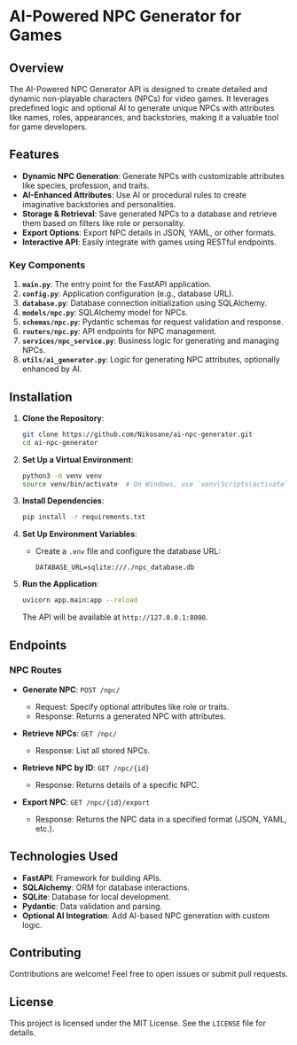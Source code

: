 # AI-Powered NPC Generator for Games

## **Overview**
The AI-Powered NPC Generator API is designed to create detailed and dynamic non-playable characters (NPCs) for video games. It leverages predefined logic and optional AI to generate unique NPCs with attributes like names, roles, appearances, and backstories, making it a valuable tool for game developers.

## **Features**
- **Dynamic NPC Generation**: Generate NPCs with customizable attributes like species, profession, and traits.
- **AI-Enhanced Attributes**: Use AI or procedural rules to create imaginative backstories and personalities.
- **Storage & Retrieval**: Save generated NPCs to a database and retrieve them based on filters like role or personality.
- **Export Options**: Export NPC details in JSON, YAML, or other formats.
- **Interactive API**: Easily integrate with games using RESTful endpoints.

### **Key Components**
1. **`main.py`**: The entry point for the FastAPI application.
2. **`config.py`**: Application configuration (e.g., database URL).
3. **`database.py`**: Database connection initialization using SQLAlchemy.
4. **`models/npc.py`**: SQLAlchemy model for NPCs.
5. **`schemas/npc.py`**: Pydantic schemas for request validation and response.
6. **`routers/npc.py`**: API endpoints for NPC management.
7. **`services/npc_service.py`**: Business logic for generating and managing NPCs.
8. **`utils/ai_generator.py`**: Logic for generating NPC attributes, optionally enhanced by AI.

## **Installation**
1. **Clone the Repository**:
   ```bash
   git clone https://github.com/Nikosane/ai-npc-generator.git
   cd ai-npc-generator
   ```

2. **Set Up a Virtual Environment**:
   ```bash
   python3 -m venv venv
   source venv/bin/activate  # On Windows, use `venv\Scripts\activate`
   ```

3. **Install Dependencies**:
   ```bash
   pip install -r requirements.txt
   ```

4. **Set Up Environment Variables**:
   - Create a `.env` file and configure the database URL:
     ```env
     DATABASE_URL=sqlite:///./npc_database.db
     ```

5. **Run the Application**:
   ```bash
   uvicorn app.main:app --reload
   ```
   The API will be available at `http://127.0.0.1:8000`.

## **Endpoints**
### **NPC Routes**
- **Generate NPC**: `POST /npc/`
  - Request: Specify optional attributes like role or traits.
  - Response: Returns a generated NPC with attributes.

- **Retrieve NPCs**: `GET /npc/`
  - Response: List all stored NPCs.

- **Retrieve NPC by ID**: `GET /npc/{id}`
  - Response: Returns details of a specific NPC.

- **Export NPC**: `GET /npc/{id}/export`
  - Response: Returns the NPC data in a specified format (JSON, YAML, etc.).

## **Technologies Used**
- **FastAPI**: Framework for building APIs.
- **SQLAlchemy**: ORM for database interactions.
- **SQLite**: Database for local development.
- **Pydantic**: Data validation and parsing.
- **Optional AI Integration**: Add AI-based NPC generation with custom logic.


## **Contributing**
Contributions are welcome! Feel free to open issues or submit pull requests.

## **License**
This project is licensed under the MIT License. See the `LICENSE` file for details.

